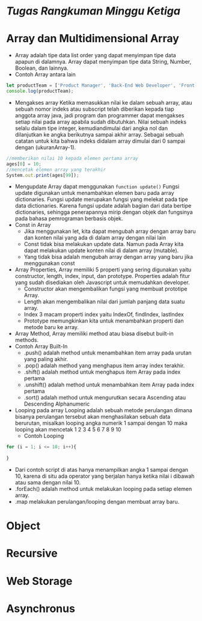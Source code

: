 # _**Tugas Rangkuman Minggu Ketiga**_

# Array dan Multidimensional Array
  - Array adalah tipe data list order yang dapat menyimpan tipe data apapun di dalamnya. Array dapat menyimpan tipe data String, Number, Boolean, dan lainnya.
  - Contoh Array antara lain
```javascript
let productTeam = ['Product Manager', 'Back-End Web Developer', 'Front-End Developer'];
console.log(productTeam);
 ```
  - Mengakses array Ketika memasukkan nilai ke dalam sebuah array, atau sebuah nomor indeks atau subscript telah diberikan kepada tiap anggota array java, jadi program dan programmer dapat mengakses setiap nilai pada array apabila sudah dibutuhkan. Nilai sebuah indeks selalu dalam tipe integer, kemudiandimulai dari angka nol dan dilanjutkan ke angka berikutnya sampai akhir array. Sebagai sebuah catatan untuk kita bahwa indeks didalam array dimulai dari 0 sampai dengan (ukuranArray-1).
```javascript
//memberikan nilai 10 kepada elemen pertama array
ages[0] = 10;
//mencetak elemen array yang terakhir
System.out.print(ages[99]);
```
  - Mengupdate Array dapat menggunakan ```function update()``` Fungsi update digunakan untuk menambahkan elemen baru pada array dictionaries. Fungsi update merupakan fungsi yang melekat pada tipe data dictionaries. Karena fungsi update adalah bagian dari data bertipe dictionaries, sehingga penerapannya mirip dengan objek dan fungsinya pada bahasa pemrograman berbasis objek.
  - Const in Array
    - Jika menggunakan let, kita dapat mengubah array  dengan array baru dan konten nilai yang ada di dalam array dengan nilai lain
    - Const tidak bisa melakukan update data. Namun pada Array kita dapat melakukan update konten nilai di dalam array (mutable).
    - Yang tidak bisa adalah mengubah array dengan array yang baru jika menggunakan const
  - Array Properties, Array memiliki 5 properti yang sering digunakan yaitu constructor, length, index, input, dan prototype. Properties adalah fitur yang sudah disediakan oleh Javascript untuk memudahkan developer.
    - Constructor akan mengembalikan fungsi yang membuat prototipe Array.
    - Length akan mengembalikan nilai dari jumlah panjang data suatu array.
    - Index 3 macam properti index yaitu IndexOf, findIndex, lastIndex
    - Prototype memungkinkan kita untuk menambahkan properti dan metode baru ke array.
  - Array Method, Array memiliki method atau biasa disebut built-in methods.
  - Contoh Array Built-In
    - .push() adalah method untuk menambahkan item  array pada urutan yang paling akhir.
    - .pop() adalah method yang menghapus item array index terakhir.
    - .shift() adalah method untuk menghapus item Array pada index pertama
    - .unshift() adalah method untuk menambahkan item Array pada index pertama
    - .sort() adalah method untuk mengurutkan secara Ascending atau Descending Alphanumeric
  - Looping pada array Looping adalah sebuah metode perulangan dimana bisanya perulangan tersebut akan menghasilakan sebuah data berurutan, misalkan looping angka numerik 1 sampai dengan 10 maka looping akan mencetak 1 2 3 4 5 6 7 8 9 10
    - Contoh Looping
```javascript
for (i = 1; i <= 10; i++){
 
}
```
  - Dari contoh script di atas hanya menampilkan angka 1 sampai dengan 10, karena di situ ada operator yang berjalan hanya ketika nilai i dibawah atau sama dengan nilai 10.
  - .forEach() adalah method untuk melakukan looping pada setiap elemen array.
  - .map melakukan perulangan/looping dengan membuat array baru.
# Object
# Recursive
# Web Storage
# Asynchronus
